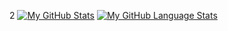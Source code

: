 <!--
**xianacarrera/xianacarrera** is a ✨ _special_ ✨ repository because its `README.md` (this file) appears on your GitHub profile.

Here are some ideas to get you started:

- 🔭 I’m currently working on ...
- 🌱 I’m currently learning ...
- 👯 I’m looking to collaborate on ...
- 🤔 I’m looking for help with ...
- 💬 Ask me about ...
- 📫 How to reach me: ...
- 😄 Pronouns: ...
- ⚡ Fun fact: ...
-->


2
[![My GitHub Stats](https://github-readme-stats.vercel.app/api/?username=xianacarrera&count_private=true&theme=tokyonight&showicons=true)]()
[![My GitHub Language Stats](https://github-readme-stats-blond-eta.vercel.app/api/top-langs/?username=xianacarrera&langs_count=5&theme=tokyonight)]()

